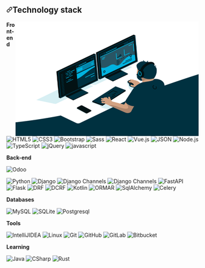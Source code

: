 <h2 dir="auto"><a id="user-content-technology-stack" class="anchor" aria-hidden="true" href="#technology-stack"><svg class="octicon octicon-link" viewBox="0 0 16 16" version="1.1" width="16" height="16" aria-hidden="true"><path d="m7.775 3.275 1.25-1.25a3.5 3.5 0 1 1 4.95 4.95l-2.5 2.5a3.5 3.5 0 0 1-4.95 0 .751.751 0 0 1 .018-1.042.751.751 0 0 1 1.042-.018 1.998 1.998 0 0 0 2.83 0l2.5-2.5a2.002 2.002 0 0 0-2.83-2.83l-1.25 1.25a.751.751 0 0 1-1.042-.018.751.751 0 0 1-.018-1.042Zm-4.69 9.64a1.998 1.998 0 0 0 2.83 0l1.25-1.25a.751.751 0 0 1 1.042.018.751.751 0 0 1 .018 1.042l-1.25 1.25a3.5 3.5 0 1 1-4.95-4.95l2.5-2.5a3.5 3.5 0 0 1 4.95 0 .751.751 0 0 1-.018 1.042.751.751 0 0 1-1.042.018 1.998 1.998 0 0 0-2.83 0l-2.5 2.5a1.998 1.998 0 0 0 0 2.83Z"></path></svg></a>Technology stack</h2>
<p dir="auto"><img align="right" alt="GIF" src="https://github.com/rollex60/rollex60/blob/main/code.gif?raw=true" width="480" height="300"></p>

<p dir="auto"><strong>Front-end</strong></p>
<p dir="auto">

<img src="https://img.shields.io/badge/-HTML5-%23E44D27?style=flat-rounded&amp;logo=html5&amp;logoColor=ffffff" alt="HTML5" loading="lazy" width="65" height="22">

<img src="https://img.shields.io/badge/-CSS3-%231572B6?style=flat-rounded&amp;logo=css3" alt="CSS3" loading="lazy" width="60" height="22">

<img src="https://img.shields.io/badge/Bootstrap-563D7C?style=flat-rounded&logo=bootstrap&logoColor=white" alt="Bootstrap" loading="lazy" width="95" height="22">

<img src="https://img.shields.io/badge/Sass-CC6699?style=flat-rounded&logo=sass&logoColor=white" alt="Sass" loading="lazy" width="60" height="22">

<img src="https://img.shields.io/badge/-React-%232c3e50?style=flat-rounded&amp;logo=react" alt="React" loading="lazy" width="60" height="22">

<img src="https://img.shields.io/badge/-Vue.js-%232c3e50?style=flat-rounded&amp;logo=vue-dot-js" alt="Vue.js" loading="lazy" width="50" height="22">

<img src="https://img.shields.io/badge/json-F7DF1E?style=flat-rounded&logo=json&logoColor=gray" alt="JSON" loading="lazy" width="60" height="22">

<img src="https://img.shields.io/badge/Node.js-43853D?style=flat-rounded&logo=node.js&logoColor=white" alt="Node.js" loading="lazy" width="70" height="22">

<img src="https://img.shields.io/badge/-TypeScript-007ACC?style=flat-rounded&amp;logo=typescript&amp;logoColor=white" alt="TypeScript" loading="lazy" width="95" height="22">

<img src="https://img.shields.io/badge/jQuery-0769AD?style=flat-rounded&logo=jquery&logoColor=white" alt="jQuery" loading="lazy" width="70" height="22">
  
<img src="https://img.shields.io/badge/JavaScript-323330?style=flat-rounded&logo=javascript&logoColor=F7DF1E" alt="javascript" loading="lazy" width="95" height="22">

</p>


<p dir="auto"><strong>Back-end</strong></p>

<img src="https://img.shields.io/badge/Sass-CC6699?style=flat-rounded&logo=odoo&logoColor=white" alt="Odoo" loading="lazy" width="60" height="22">

<p dir="auto"><img src="https://img.shields.io/badge/Python-3776AB?style=flat-rounded&logo=python&logoColor=white" alt="Python" loading="lazy" width="75" height="22">
  
<img src="https://img.shields.io/badge/Django-092E20?style=flat-rounded&logo=django&logoColor=white" alt="Django" loading="lazy" width="75" height="22">

<img src="https://img.shields.io/badge/-Django_Channels-46a2f1?style=flat-rounded&amp;logo=Django" alt="Django Channels" loading="lazy" width="120" height="22">

<img src="https://img.shields.io/badge/-Django_Ninja-%234B32C3?style=flat-rounded&amp;logo=Django" alt="Django Channels" loading="lazy" width="100" height="22">

<img src="https://img.shields.io/badge/-FastAPI-%2300C7B7?style=flat-rounded&amp;logo=FastAPI" alt="FastAPI" loading="lazy" width="75" height="22">

<img src="https://img.shields.io/badge/-Flask-%232c3e50?style=flat-rounded&amp;logo=Flask" alt="Flask" loading="lazy" width="60" height="22">

<img src="https://img.shields.io/badge/DRF-red?style=flat-rounded&amp;logo=Django" alt="DRF" loading="lazy" width="60" height="22">

<img src="https://img.shields.io/badge/-DCRF-46a2f1?style=flat-rounded&amp;logo=Django" alt="DCRF" loading="lazy" width="60" height="22">

<img src="https://img.shields.io/badge/Kotlin-0095D5?&style=flat-rounded&logo=kotlin&logoColor=white" alt="Kotlin" loading="lazy" width="60" height="22">

<img src="https://img.shields.io/badge/-ORMAR-DD0031?style=flat-rounded&amp;logo=ORMAR" alt="ORMAR" loading="lazy" width="55" height="22">

<img src="https://img.shields.io/badge/-SqlAlchemy-FCA121?style=flat-rounded&amp;logo=SqlAlchemy" alt="SqlAlchemy" loading="lazy" width="80" height="22">

<img src="https://img.shields.io/badge/-Celery-%2300C7B7?style=flat-rounded&amp;logo=Celery" alt="Celery" loading="lazy" width="70" height="22">

</p>

<p dir="auto"><strong>Databases</strong></p>
<p dir="auto">
  
<img src="https://img.shields.io/badge/MySQL-00000F?style=flat-rounded&logo=mysql&logoColor=white" alt="MySQL" loading="lazy" width="70" height="22">

<img src="https://img.shields.io/badge/SQLite-07405E?style=flat-rounded&logo=sqlite&logoColor=white" alt="SQLite" loading="lazy" width="70" height="22">

<img src="https://img.shields.io/badge/-Postgresql-%232c3e50?style=flat-rounded&amp;logo=Postgresql" alt="Postgresql" loading="lazy" width="95" height="22">

</p>

<p dir="auto"><strong>Tools</strong></p>
<p dir="auto">

<img src="https://img.shields.io/badge/-IntelliJ%20IDEA-ffce5a?style=flat-rounded&amp;logo=jetbrains" alt="IntelliJIDEA" loading="lazy" width="100" height="22">

<img src="https://img.shields.io/badge/Linux-black?style=flat-rounded&amp;logo=linux" alt="Linux" loading="lazy" width="65" height="22">

<img src="https://img.shields.io/badge/-Git-black?style=flat-rounded&amp;logo=git" alt="Git" loading="lazy" width="45" height="22">

<img src="https://img.shields.io/badge/-GitHub-181717?style=flat-rounded&amp;logo=github" alt="GitHub" loading="lazy" width="70" height="22">

<img src="https://img.shields.io/badge/-GitLab-FCA121?style=flat-rounded&amp;logo=gitlab" alt="GitLab" loading="lazy" width="60" height="22">

<img src="https://img.shields.io/badge/Bitbucket-0747a6?style=flat-rounded&logo=bitbucket&logoColor=white" alt="Bitbucket" loading="lazy" width="90" height="22">

</p>

<p dir="auto"><strong>Learning</strong></p>
<p dir="auto">

<img src="https://img.shields.io/badge/Java-ED8B00?style=flat-rounded&logo=openjdk&logoColor=white" alt="Java" loading="lazy" width="55" height="22">
  
<img src="https://img.shields.io/badge/-%D0%A1Sharp-1d72b1?style=flat-rounded&amp;logo=csharp" alt="CSharp" loading="lazy" width="70" height="22">

<img src="https://img.shields.io/badge/-Rust-orange?style=flat-rounded&amp;logo=rust" alt="Rust" loading="lazy" width="60" height="22">
  
</p>







